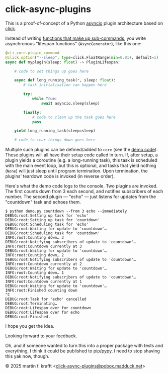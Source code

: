 # click-async-plugins

This is a proof-of-concept of a Python [asyncio](https://docs.python.org/3/library/asyncio.html) plugin architecture based on
[click](https://click.palletsprojects.com/).

Instead of writing [functions that make up sub-commands](https://click.palletsprojects.com/en/stable/commands-and-groups/#basic-group-example), you write asynchronous "lifespan functions" (`AsyncGenerator`), like this one:

```Python
@cli_core.plugin_command
@click.option("--sleep", type=click.FloatRange(min=0.01), default=1)
async def myplugin(sleep: float) -> PluginLifespan:

    # code to set things up goes here

    async def long_running_task(*, sleep: float):
        # task initialisation can happen here

        try:
            while True:
                await asyncio.sleep(sleep)

        finally:
            # code to clean up the task goes here
            pass

    yield long_running_task(sleep=sleep)

    # code to tear things down goes here
```

Multiple such plugins can be defined/added to `core` (see the [demo code](https://github.com/madduck/click-async-plugins/blob/main/demo.py)). These plugins will all have their setup code called in turn. If, after setup, a plugin yields a coroutine (e.g. a long-running task), this task is scheduled with the main event loop, but this is optional, and tasks that yield nothing (`None`) will just sleep until program termination. Upon termination, the plugins' teardown code is invoked (in reverse order).

Here's what the demo code logs to the console. Two plugins are invoked. The first counts down from 3 each second, and notifies subscribers of each number. The second plugin — "echo" — just listens for updates from the "countdown" task and echoes them.

```raw
$ python demo.py countdown --from 3 echo --immediately
DEBUG:root:Setting up task for 'echo'
DEBUG:root:Setting up task for 'countdown'
DEBUG:root:Scheduling task for 'echo'
DEBUG:root:Waiting for update to 'countdown'…
DEBUG:root:Scheduling task for 'countdown'
INFO:root:Counting down… 3
DEBUG:root:Notifying subscribers of update to 'countdown'…
INFO:root:Countdown currently at 3
DEBUG:root:Waiting for update to 'countdown'…
INFO:root:Counting down… 2
DEBUG:root:Notifying subscribers of update to 'countdown'…
INFO:root:Countdown currently at 2
DEBUG:root:Waiting for update to 'countdown'…
INFO:root:Counting down… 1
DEBUG:root:Notifying subscribers of update to 'countdown'…
INFO:root:Countdown currently at 1
DEBUG:root:Waiting for update to 'countdown'…
INFO:root:Finished counting down
^C
DEBUG:root:Task for 'echo' cancelled
DEBUG:root:Terminating…
DEBUG:root:Lifespan over for countdown
DEBUG:root:Lifespan over for echo
DEBUG:root:Finished.
```

I hope you get the idea.

Looking forward to your feedback.

Oh, and if someone wanted to turn this into a proper package with tests and everything, I think it could be published to pip/pypy. I need to stop shaving this yak now, though.

© 2025 martin f. krafft <<click-async-plugins@pobox.madduck.net>>

